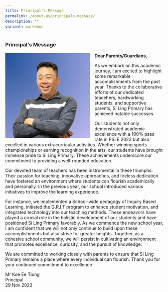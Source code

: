 ```yaml
---
title: Principal's Message
permalink: /about-us/principals-message/
description: ""
variant: markdown
---
```

### Principal's Message
 <img src="/images/About%20Us/slpsmrkoe.jpeg" style="width:270px;height:270px;margin-right:15px;" align="left">  

**Dear Parents/Guardians**,

As we embark on this academic journey, I am excited to highlight some remarkable accomplishments from the past year. Thanks to the collaborative efforts of our dedicated teacehers, hardworking students, and supportive parents, Si Ling Primary has achieved notable successes.

Our students not only demonstrated academic excellence with a 100% pass rate in PSLE 2023 but also excelled in various extracurricular activities. Whether winning sports championships or earning recognition in the arts, our students have brought immense pride to Si Ling Primary. These achievements underscore our commitment to providing a well-rounded education.

Our devoted team of teachers has been instrumental in these triumphs. Their passion for teaching, innovative approaches, and tireless dedication have fostered an environment where students can flourish academically and personally.
In the previous year, our school introduced various initiatives to improve the learning experience.

For instance, we implemented a School-wide pedagogy of Inquiry Based Learning, initiated the G.R.I.T program to enhance student motivation, and integrated technology into our teaching methods. These endeavors have played a crucial role in the holistic development of our students and have positioned Si Ling Primary favorably.
As we commence the new school year, I am confident that we will not only continue to build upon these accomplishments but also strive for greater heights. Together, as a cohesive school community, we will persist in cultivating an environment that promotes excellence, curiosity, and the pursuit of knowledge.

We are committed to working closely with parents to ensure that Si Ling Primary remains a place where every individual can flourish.
Thank you for your continued commitment to excellence. 

Mr Koe Ee Tiong<br>
Principal<br>
29 Nov 2023